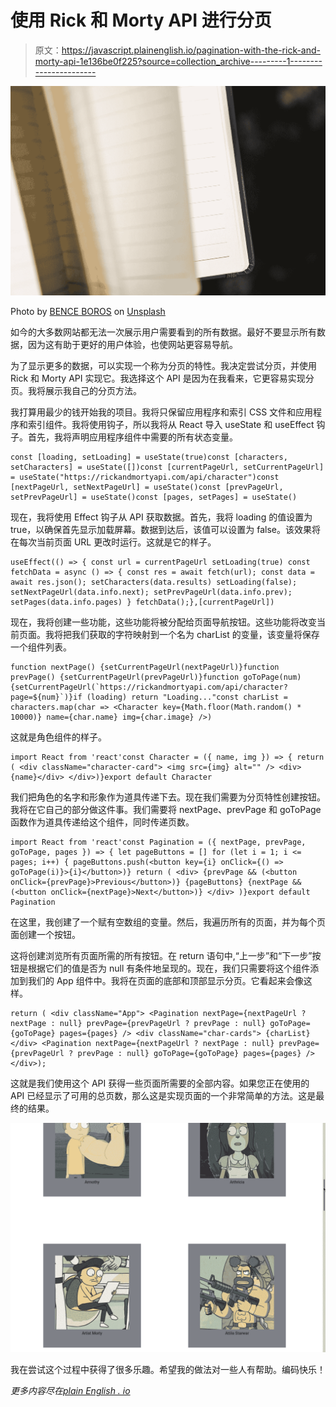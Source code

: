 # 使用 Rick 和 Morty API 进行分页

> 原文：<https://javascript.plainenglish.io/pagination-with-the-rick-and-morty-api-1e136be0f225?source=collection_archive---------1----------------------->

![](img/7a12692c1eb154aa15e4a3785b2fd7cd.png)

Photo by [BENCE BOROS](https://unsplash.com/@benceboros?utm_source=medium&utm_medium=referral) on [Unsplash](https://unsplash.com?utm_source=medium&utm_medium=referral)

如今的大多数网站都无法一次展示用户需要看到的所有数据。最好不要显示所有数据，因为这有助于更好的用户体验，也使网站更容易导航。

为了显示更多的数据，可以实现一个称为分页的特性。我决定尝试分页，并使用 Rick 和 Morty API 实现它。我选择这个 API 是因为在我看来，它更容易实现分页。我将展示我自己的分页方法。

我打算用最少的钱开始我的项目。我将只保留应用程序和索引 CSS 文件和应用程序和索引组件。我将使用钩子，所以我将从 React 导入 useState 和 useEffect 钩子。首先，我将声明应用程序组件中需要的所有状态变量。

```
const [loading, setLoading] = useState(true)const [characters, setCharacters] = useState([])const [currentPageUrl, setCurrentPageUrl] = useState("https://rickandmortyapi.com/api/character")const [nextPageUrl, setNextPageUrl] = useState()const [prevPageUrl, setPrevPageUrl] = useState()const [pages, setPages] = useState()
```

现在，我将使用 Effect 钩子从 API 获取数据。首先，我将 loading 的值设置为 true，以确保首先显示加载屏幕。数据到达后，该值可以设置为 false。该效果将在每次当前页面 URL 更改时运行。这就是它的样子。

```
useEffect(() => { const url = currentPageUrl setLoading(true) const fetchData = async () => { const res = await fetch(url); const data = await res.json(); setCharacters(data.results) setLoading(false); setNextPageUrl(data.info.next); setPrevPageUrl(data.info.prev); setPages(data.info.pages) } fetchData();},[currentPageUrl])
```

现在，我将创建一些功能，这些功能将被分配给页面导航按钮。这些功能将改变当前页面。我将把我们获取的字符映射到一个名为 charList 的变量，该变量将保存一个组件列表。

```
function nextPage() {setCurrentPageUrl(nextPageUrl)}function prevPage() {setCurrentPageUrl(prevPageUrl)}function goToPage(num) {setCurrentPageUrl(`https://rickandmortyapi.com/api/character?page=${num}`)}if (loading) return "Loading..."const charList = characters.map(char => <Character key={Math.floor(Math.random() * 10000)} name={char.name} img={char.image} />)
```

这就是角色组件的样子。

```
import React from 'react'const Character = ({ name, img }) => { return ( <div className="character-card"> <img src={img} alt="" /> <div>{name}</div> </div>)}export default Character
```

我们把角色的名字和形象作为道具传递下去。现在我们需要为分页特性创建按钮。我将在它自己的部分做这件事。我们需要将 nextPage、prevPage 和 goToPage 函数作为道具传递给这个组件，同时传递页数。

```
import React from 'react'const Pagination = ({ nextPage, prevPage, goToPage, pages }) => { let pageButtons = [] for (let i = 1; i <= pages; i++) { pageButtons.push(<button key={i} onClick={() => goToPage(i)}>{i}</button>)} return ( <div> {prevPage && (<button onClick={prevPage}>Previous</button>)} {pageButtons} {nextPage && (<button onClick={nextPage}>Next</button>)} </div> )}export default Pagination
```

在这里，我创建了一个赋有空数组的变量。然后，我遍历所有的页面，并为每个页面创建一个按钮。

这将创建浏览所有页面所需的所有按钮。在 return 语句中,“上一步”和“下一步”按钮是根据它们的值是否为 null 有条件地呈现的。现在，我们只需要将这个组件添加到我们的 App 组件中。我将在页面的底部和顶部显示分页。它看起来会像这样。

```
return ( <div className="App"> <Pagination nextPage={nextPageUrl ? nextPage : null} prevPage={prevPageUrl ? prevPage : null} goToPage={goToPage} pages={pages} /> <div className="char-cards"> {charList} </div> <Pagination nextPage={nextPageUrl ? nextPage : null} prevPage={prevPageUrl ? prevPage : null} goToPage={goToPage} pages={pages} /></div>);
```

这就是我们使用这个 API 获得一些页面所需要的全部内容。如果您正在使用的 API 已经显示了可用的总页数，那么这是实现页面的一个非常简单的方法。这是最终的结果。

![](img/017c4ec49f1144ea455ae8c65f735f76.png)

我在尝试这个过程中获得了很多乐趣。希望我的做法对一些人有帮助。编码快乐！

*更多内容尽在*[*plain English . io*](http://plainenglish.io/)